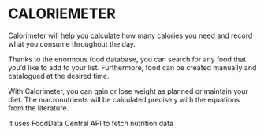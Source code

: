 # CALORIEMETER

Calorimeter will help you calculate how many calories you need and record what you consume throughout the day.

Thanks to the enormous food database, you can search for any food that you’d like to add to your list. Furthermore, food can be created manually and catalogued at the desired time.

With Calorimeter, you can gain or lose weight as planned or maintain your diet. The macronutrients will be calculated precisely with the equations from the literature.

It uses FoodData Central API to fetch nutrition data
